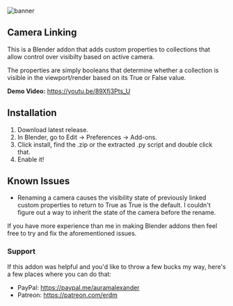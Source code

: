 ![banner](https://github.com/Auram/cameralinking/assets/7597586/04d77d38-14ee-4695-bac1-24cd4bdf7e7b)
## Camera Linking

This is a Blender addon that adds custom properties to collections that allow control over visibilty based on active camera.

The properties are simply booleans that determine whether a collection is visible in the viewport/render based on its True or False value.

**Demo Video:** https://youtu.be/89Xfj3Pts_U

## Installation

1. Download latest release.
2. In Blender, go to Edit -> Preferences -> Add-ons.
3. Click install, find the .zip or the extracted .py script and double click that.
4. Enable it!

## Known Issues

- Renaming a camera causes the visibility state of previously linked custom properties to return to True as True is the default. I couldn't figure out a way to inherit the state of the camera before the rename.

If you have more experience than me in making Blender addons then feel free to try and fix the aforementioned issues.

### Support

If this addon was helpful and you'd like to throw a few bucks my way, here's a few places where you can do that:
- PayPal: https://paypal.me/auramalexander
- Patreon: https://patreon.com/erdm
